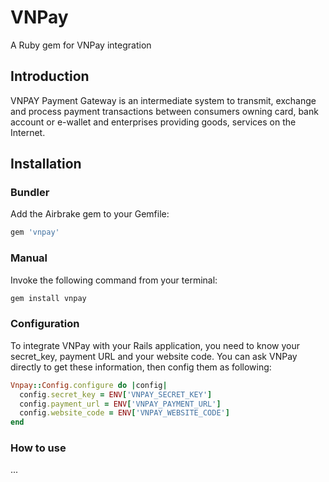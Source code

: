 VNPay
========

A Ruby gem for VNPay integration

Introduction
------------

VNPAY Payment Gateway is an intermediate system to transmit, exchange and process payment transactions between consumers owning card, bank account or e-wallet and enterprises providing goods, services on the Internet.

Installation
------------

### Bundler

Add the Airbrake gem to your Gemfile:

```ruby
gem 'vnpay'
```

### Manual

Invoke the following command from your terminal:

```bash
gem install vnpay
```

### Configuration

To integrate VNPay with your Rails application, you need to know your secret_key, payment URL and your website code. You can ask VNPay directly to get these information, then config them as following:

```ruby
Vnpay::Config.configure do |config|
  config.secret_key = ENV['VNPAY_SECRET_KEY']
  config.payment_url = ENV['VNPAY_PAYMENT_URL']
  config.website_code = ENV['VNPAY_WEBSITE_CODE']
end
```

### How to use

...



